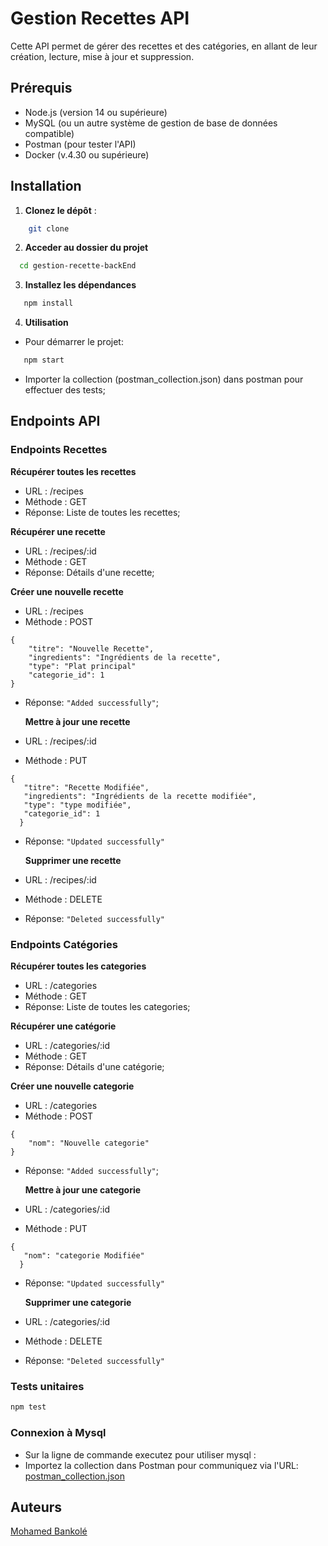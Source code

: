 # Gestion Recettes API

Cette API permet de gérer des recettes et des catégories, en allant de leur création, lecture, mise à jour et suppression.

## Prérequis

- Node.js (version 14 ou supérieure)
- MySQL (ou un autre système de gestion de base de données compatible)
- Postman (pour tester l'API)
- Docker (v.4.30 ou supérieure)

## Installation

1. **Clonez le dépôt** :

```bash
    git clone 
```

2.  **Acceder au dossier du projet**

```bash
  cd gestion-recette-backEnd
```

3. **Installez les dépendances**

```bash
   npm install
```

4. **Utilisation**

- Pour démarrer le projet:

```bash
   npm start
```

- Importer la collection (postman_collection.json) dans postman pour effectuer des tests;

## Endpoints API

### Endpoints Recettes

**Récupérer toutes les recettes**

- URL : /recipes
- Méthode : GET
- Réponse: Liste de toutes les recettes;

**Récupérer une recette**

- URL : /recipes/:id
- Méthode : GET
- Réponse: Détails d'une recette;

**Créer une nouvelle recette**

- URL : /recipes
- Méthode : POST

```
{
    "titre": "Nouvelle Recette",
    "ingredients": "Ingrédients de la recette",
    "type": "Plat principal"
    "categorie_id": 1
}
```

- Réponse: `"Added successfully"`;

  **Mettre à jour une recette**

- URL : /recipes/:id
- Méthode : PUT

```
{
   "titre": "Recette Modifiée",
   "ingredients": "Ingrédients de la recette modifiée",
   "type": "type modifiée",
   "categorie_id": 1
  }
```

- Réponse: `"Updated successfully"`

  **Supprimer une recette**

- URL : /recipes/:id
- Méthode : DELETE
- Réponse: `"Deleted successfully"`

### Endpoints Catégories

**Récupérer toutes les categories**

- URL : /categories
- Méthode : GET
- Réponse: Liste de toutes les categories;

**Récupérer une catégorie**

- URL : /categories/:id
- Méthode : GET
- Réponse: Détails d'une catégorie;

**Créer une nouvelle categorie**

- URL : /categories
- Méthode : POST

```
{
    "nom": "Nouvelle categorie"
}
```

- Réponse: `"Added successfully"`;

  **Mettre à jour une categorie**

- URL : /categories/:id
- Méthode : PUT

```
{
   "nom": "categorie Modifiée"
  }
```

- Réponse: `"Updated successfully"`

  **Supprimer une categorie**

- URL : /categories/:id
- Méthode : DELETE
- Réponse: `"Deleted successfully"`

### Tests unitaires

```bash
npm test 
```

### Connexion à Mysql
- Sur la ligne de commande executez pour utiliser mysql :
- Importez la collection dans Postman pour communiquez via l'URL:
  [postman_collection.json](postman_collection.json)

## Auteurs
[Mohamed Bankolé](https://github.com/medbankole97)
